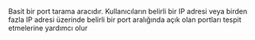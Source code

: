 Basit bir port tarama aracıdır. Kullanıcıların belirli bir IP adresi veya birden fazla IP adresi üzerinde belirli bir port aralığında açık olan portları tespit etmelerine yardımcı olur


